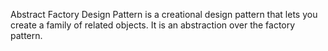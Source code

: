 Abstract Factory Design Pattern is a creational design pattern that lets you create a family of related objects. It is an abstraction over the factory pattern.
